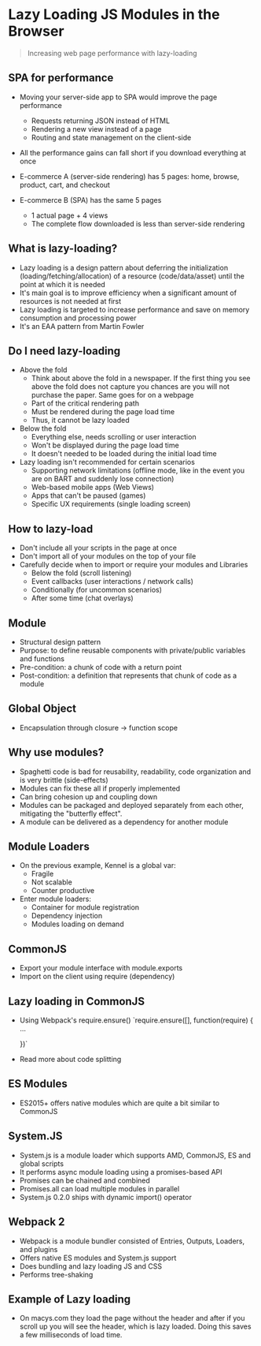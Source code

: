 # Lazy Loading JS Modules in the Browser
>Increasing web page performance with lazy-loading

## SPA for performance
- Moving your server-side app to SPA would improve the page performance
  - Requests returning JSON instead of HTML
  - Rendering a new view instead of a page
  - Routing and state management on the client-side
- All the performance gains can fall short if you download everything at once

- E-commerce A (server-side rendering) has 5 pages: home, browse, product, cart, and checkout
- E-commerce B (SPA) has the same 5 pages
  - 1 actual page + 4 views
  - The complete flow downloaded is less than server-side rendering

## What is lazy-loading?
- Lazy loading is a design pattern about deferring the initialization (loading/fetching/allocation) of a resource (code/data/asset) until the point at which it is needed
- It's main goal is to improve efficiency when a significant amount of resources is not needed at first
- Lazy loading is targeted to increase performance and save on memory consumption and processing power
- It's an EAA pattern from Martin Fowler

## Do I need lazy-loading
- Above the fold
  - Think about above the fold in a newspaper. If the first thing you see above the fold does not capture you chances are you will not purchase the paper. Same goes for on a webpage
  - Part of the critical rendering path
  - Must be rendered during the page load time
  - Thus, it cannot be lazy loaded
- Below the fold
  - Everything else, needs scrolling or user interaction
  - Won't be displayed during the page load time
  - It doesn't needed to be loaded during the initial load time
- Lazy loading isn't recommended for certain scenarios
  - Supporting network limitations (offline mode, like in the event you are on BART and suddenly lose connection)
  - Web-based mobile apps (Web Views)
  - Apps that can't be paused (games)
  - Specific UX requirements (single loading screen)

## How to lazy-load
- Don't include all your scripts in the page at once
- Don't import all of your modules on the top of your file
- Carefully decide when to import or require your modules and Libraries
  - Below the fold (scroll listening)
  - Event callbacks (user interactions / network calls)
  - Conditionally (for uncommon scenarios)
  - After some time (chat overlays)

## Module
- Structural design pattern
- Purpose: to define reusable components with private/public variables and functions
- Pre-condition: a chunk of code with a return point
- Post-condition: a definition that represents that chunk of code as a module

## Global Object
- Encapsulation through closure -> function scope

## Why use modules?
- Spaghetti code is bad for reusability, readability, code organization and is very brittle (side-effects)
- Modules can fix these all if properly implemented
- Can bring cohesion up and coupling down
- Modules can be packaged and deployed separately from each other, mitigating the "butterfly effect".
- A module can be delivered as a dependency for another module

## Module Loaders
- On the previous example, Kennel is a global var:
  - Fragile
  - Not scalable
  - Counter productive
- Enter module loaders:
  - Container for module registration
  - Dependency injection
  - Modules loading on demand

## CommonJS
  - Export your module interface with module.exports
  - Import on the client using require (dependency)

## Lazy loading in CommonJS
- Using Webpack's require.ensure()
`require.ensure([], function(require) {
  ...

  })`
- Read more about code splitting

## ES Modules
- ES2015+ offers native modules which are quite a bit similar to CommonJS

## System.JS
- System.js is a module loader which supports AMD, CommonJS, ES and global scripts
- It performs async module loading using a promises-based API
- Promises can be chained and combined
- Promises.all can load multiple modules in parallel
- System.js 0.2.0 ships with dynamic import() operator

## Webpack 2
- Webpack is a module bundler consisted of Entries, Outputs, Loaders, and plugins
- Offers native ES modules and System.js support
- Does bundling and lazy loading JS and CSS
- Performs tree-shaking

## Example of Lazy loading
- On macys.com they load the page without the header and after if you scroll up you will see the header, which is lazy loaded. Doing this saves a few milliseconds of load time.
